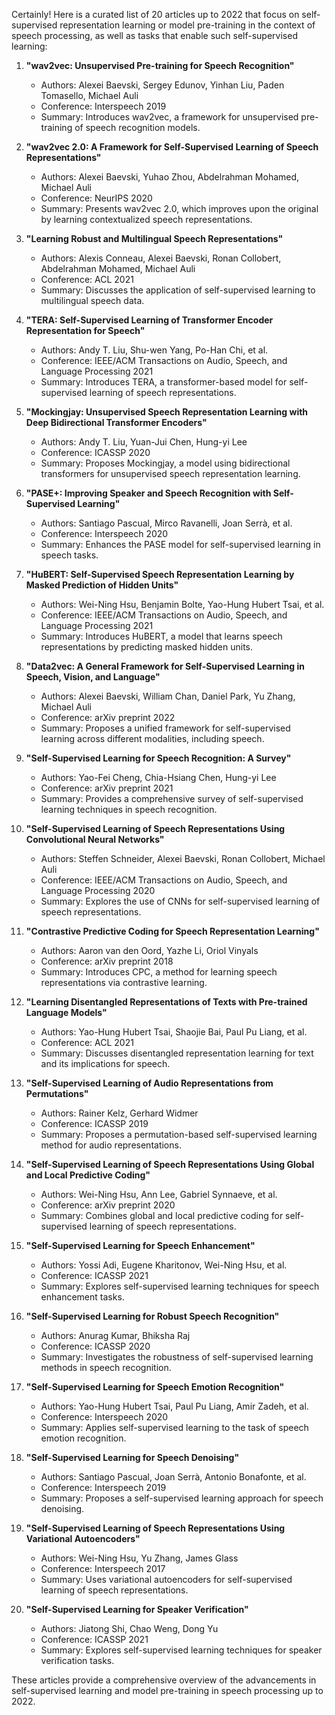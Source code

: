 Certainly! Here is a curated list of 20 articles up to 2022 that focus on self-supervised representation learning or model pre-training in the context of speech processing, as well as tasks that enable such self-supervised learning:

1. **"wav2vec: Unsupervised Pre-training for Speech Recognition"**  
   - Authors: Alexei Baevski, Sergey Edunov, Yinhan Liu, Paden Tomasello, Michael Auli  
   - Conference: Interspeech 2019  
   - Summary: Introduces wav2vec, a framework for unsupervised pre-training of speech recognition models.

2. **"wav2vec 2.0: A Framework for Self-Supervised Learning of Speech Representations"**  
   - Authors: Alexei Baevski, Yuhao Zhou, Abdelrahman Mohamed, Michael Auli  
   - Conference: NeurIPS 2020  
   - Summary: Presents wav2vec 2.0, which improves upon the original by learning contextualized speech representations.

3. **"Learning Robust and Multilingual Speech Representations"**  
   - Authors: Alexis Conneau, Alexei Baevski, Ronan Collobert, Abdelrahman Mohamed, Michael Auli  
   - Conference: ACL 2021  
   - Summary: Discusses the application of self-supervised learning to multilingual speech data.

4. **"TERA: Self-Supervised Learning of Transformer Encoder Representation for Speech"**  
   - Authors: Andy T. Liu, Shu-wen Yang, Po-Han Chi, et al.  
   - Conference: IEEE/ACM Transactions on Audio, Speech, and Language Processing 2021  
   - Summary: Introduces TERA, a transformer-based model for self-supervised learning of speech representations.

5. **"Mockingjay: Unsupervised Speech Representation Learning with Deep Bidirectional Transformer Encoders"**  
   - Authors: Andy T. Liu, Yuan-Jui Chen, Hung-yi Lee  
   - Conference: ICASSP 2020  
   - Summary: Proposes Mockingjay, a model using bidirectional transformers for unsupervised speech representation learning.

6. **"PASE+: Improving Speaker and Speech Recognition with Self-Supervised Learning"**  
   - Authors: Santiago Pascual, Mirco Ravanelli, Joan Serrà, et al.  
   - Conference: Interspeech 2020  
   - Summary: Enhances the PASE model for self-supervised learning in speech tasks.

7. **"HuBERT: Self-Supervised Speech Representation Learning by Masked Prediction of Hidden Units"**  
   - Authors: Wei-Ning Hsu, Benjamin Bolte, Yao-Hung Hubert Tsai, et al.  
   - Conference: IEEE/ACM Transactions on Audio, Speech, and Language Processing 2021  
   - Summary: Introduces HuBERT, a model that learns speech representations by predicting masked hidden units.

8. **"Data2vec: A General Framework for Self-Supervised Learning in Speech, Vision, and Language"**  
   - Authors: Alexei Baevski, William Chan, Daniel Park, Yu Zhang, Michael Auli  
   - Conference: arXiv preprint 2022  
   - Summary: Proposes a unified framework for self-supervised learning across different modalities, including speech.

9. **"Self-Supervised Learning for Speech Recognition: A Survey"**  
   - Authors: Yao-Fei Cheng, Chia-Hsiang Chen, Hung-yi Lee  
   - Conference: arXiv preprint 2021  
   - Summary: Provides a comprehensive survey of self-supervised learning techniques in speech recognition.

10. **"Self-Supervised Learning of Speech Representations Using Convolutional Neural Networks"**  
    - Authors: Steffen Schneider, Alexei Baevski, Ronan Collobert, Michael Auli  
    - Conference: IEEE/ACM Transactions on Audio, Speech, and Language Processing 2020  
    - Summary: Explores the use of CNNs for self-supervised learning of speech representations.

11. **"Contrastive Predictive Coding for Speech Representation Learning"**  
    - Authors: Aaron van den Oord, Yazhe Li, Oriol Vinyals  
    - Conference: arXiv preprint 2018  
    - Summary: Introduces CPC, a method for learning speech representations via contrastive learning.

12. **"Learning Disentangled Representations of Texts with Pre-trained Language Models"**  
    - Authors: Yao-Hung Hubert Tsai, Shaojie Bai, Paul Pu Liang, et al.  
    - Conference: ACL 2021  
    - Summary: Discusses disentangled representation learning for text and its implications for speech.

13. **"Self-Supervised Learning of Audio Representations from Permutations"**  
    - Authors: Rainer Kelz, Gerhard Widmer  
    - Conference: ICASSP 2019  
    - Summary: Proposes a permutation-based self-supervised learning method for audio representations.

14. **"Self-Supervised Learning of Speech Representations Using Global and Local Predictive Coding"**  
    - Authors: Wei-Ning Hsu, Ann Lee, Gabriel Synnaeve, et al.  
    - Conference: arXiv preprint 2020  
    - Summary: Combines global and local predictive coding for self-supervised learning of speech representations.

15. **"Self-Supervised Learning for Speech Enhancement"**  
    - Authors: Yossi Adi, Eugene Kharitonov, Wei-Ning Hsu, et al.  
    - Conference: ICASSP 2021  
    - Summary: Explores self-supervised learning techniques for speech enhancement tasks.

16. **"Self-Supervised Learning for Robust Speech Recognition"**  
    - Authors: Anurag Kumar, Bhiksha Raj  
    - Conference: ICASSP 2020  
    - Summary: Investigates the robustness of self-supervised learning methods in speech recognition.

17. **"Self-Supervised Learning for Speech Emotion Recognition"**  
    - Authors: Yao-Hung Hubert Tsai, Paul Pu Liang, Amir Zadeh, et al.  
    - Conference: Interspeech 2020  
    - Summary: Applies self-supervised learning to the task of speech emotion recognition.

18. **"Self-Supervised Learning for Speech Denoising"**  
    - Authors: Santiago Pascual, Joan Serrà, Antonio Bonafonte, et al.  
    - Conference: Interspeech 2019  
    - Summary: Proposes a self-supervised learning approach for speech denoising.

19. **"Self-Supervised Learning of Speech Representations Using Variational Autoencoders"**  
    - Authors: Wei-Ning Hsu, Yu Zhang, James Glass  
    - Conference: Interspeech 2017  
    - Summary: Uses variational autoencoders for self-supervised learning of speech representations.

20. **"Self-Supervised Learning for Speaker Verification"**  
    - Authors: Jiatong Shi, Chao Weng, Dong Yu  
    - Conference: ICASSP 2021  
    - Summary: Explores self-supervised learning techniques for speaker verification tasks.

These articles provide a comprehensive overview of the advancements in self-supervised learning and model pre-training in speech processing up to 2022.